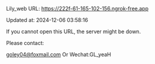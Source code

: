 Lily_web URL: https://222f-61-165-102-156.ngrok-free.app

Updated at: 2024-12-06 03:58:16

If you cannot open this URL, the server might be down.

Please contact: 

goley04@foxmail.com Or Wechat:GL_yeaH